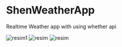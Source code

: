 # ShenWeatherApp


Realtime Weather app with using whether api

![resim1](https://r.resimlink.com/L6I4fdK.png)
![resim](https://r.resimlink.com/AC18Vp6K.png)
![resim](https://r.resimlink.com/s_hxXOLf5.png)

